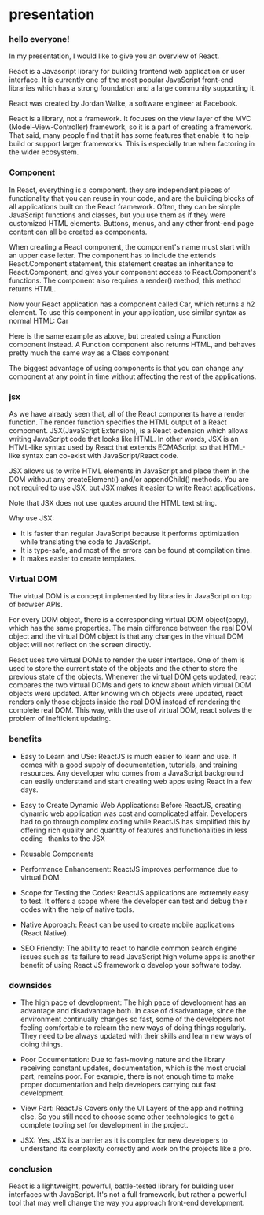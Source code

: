# presentation

### hello everyone!

In my presentation, I would like to give you an overview of React.

React is a Javascript library for building frontend web application or user interface. It is currently one of the most popular JavaScript front-end libraries which has a strong foundation and a large community supporting it.

React was created by Jordan Walke, a software engineer at Facebook.

React is a library, not a framework. It focuses on the view layer of the MVC (Model-View-Controller) framework, so it is a part of creating a framework. That said, many people find that it has some features that enable it to help build or support larger frameworks. This is especially true when factoring in the wider ecosystem.

### Component

In React, everything is a component. they are independent pieces of functionality that you can reuse in your code, and are the building blocks of all applications built on the React framework. Often, they can be simple JavaScript functions and classes, but you use them as if they were customized HTML elements. Buttons, menus, and any other front-end page content can all be created as components.

When creating a React component, the component's name must start with an upper case letter.
The component has to include the extends React.Component statement, this statement creates an inheritance to React.Component, and gives your component access to React.Component's functions.
The component also requires a render() method, this method returns HTML.

Now your React application has a component called Car, which returns a h2 element.
To use this component in your application, use similar syntax as normal HTML: Car

Here is the same example as above, but created using a Function component instead.
A Function component also returns HTML, and behaves pretty much the same way as a Class component

The biggest advantage of using components is that you can change any component at any point in time without affecting the rest of the applications.

### jsx

As we have already seen that, all of the React components have a render function. The render function specifies the HTML output of a React component. JSX(JavaScript Extension), is a React extension which allows writing JavaScript code that looks like HTML. In other words, JSX is an HTML-like syntax used by React that extends ECMAScript so that HTML-like syntax can co-exist with JavaScript/React code.

JSX allows us to write HTML elements in JavaScript and place them in the DOM without any createElement()  and/or appendChild() methods.
You are not required to use JSX, but JSX makes it easier to write React applications.

Note that JSX does not use quotes around the HTML text string.

Why use JSX:

* It is faster than regular JavaScript because it performs optimization while translating the code to JavaScript.
* It is type-safe, and most of the errors can be found at compilation time.
* It makes easier to create templates.

### Virtual DOM

The virtual DOM is a concept implemented by libraries in JavaScript on top of browser APIs.

For every DOM object, there is a corresponding virtual DOM object(copy), which has the same properties.
The main difference between the real DOM object and the virtual DOM object is that any changes in the virtual DOM object will not reflect on the screen directly.

React uses two virtual DOMs to render the user interface. One of them is used to store the current state of the objects and the other to store the previous state of the objects.
Whenever the virtual DOM gets updated, react compares the two virtual DOMs and gets to know about which virtual DOM objects were updated.
After knowing which objects were updated, react renders only those objects inside the real DOM instead of rendering the complete real DOM.
This way, with the use of virtual DOM, react solves the problem of inefficient updating.


### benefits

* Easy to Learn and USe: ReactJS is much easier to learn and use. It comes with a good supply of documentation, tutorials, and training resources. Any developer who comes from a JavaScript background can easily understand and start creating web apps using React in a few days.

* Easy to Create Dynamic Web Applications: Before ReactJS, creating dynamic web application was cost and complicated affair. Developers had to go through complex coding while ReactJS has simplified this by offering rich quality and quantity of features and functionalities in less coding -thanks to the JSX

* Reusable Components

* Performance Enhancement: ReactJS improves performance due to virtual DOM.

* Scope for Testing the Codes: ReactJS applications are extremely easy to test. It offers a scope where the developer can test and debug their codes with the help of native tools.

* Native Approach: React can be used to create mobile applications (React Native).

* SEO Friendly: The ability to react to handle common search engine issues such as its failure to read JavaScript high volume apps is another benefit of using React JS framework o develop your software today.

### downsides

* The high pace of development: The high pace of development has an advantage and disadvantage both. In case of disadvantage, since the environment continually changes so fast, some of the developers not feeling comfortable to relearn the new ways of doing things regularly. They need to be always updated with their skills and learn new ways of doing things.

* Poor Documentation: Due to fast-moving nature and the library receiving constant updates, documentation, which is the most crucial part, remains poor.
For example, there is not enough time to make proper documentation and help developers carrying out fast development.

* View Part: ReactJS Covers only the UI Layers of the app and nothing else. So you still need to choose some other technologies to get a complete tooling set for development in the project.

* JSX: Yes, JSX is a barrier as it is complex for new developers to understand its complexity correctly and work on the projects like a pro.

### conclusion

React is a lightweight, powerful, battle-tested library for building user interfaces with JavaScript. It's not a full framework, but rather a powerful tool that may well change the way you approach front-end development.
